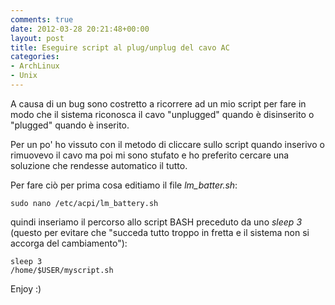 ```yaml
---
comments: true
date: 2012-03-28 20:21:48+00:00
layout: post
title: Eseguire script al plug/unplug del cavo AC
categories:
- ArchLinux
- Unix
---
```


A causa di un bug sono costretto a ricorrere ad un mio script per fare in modo che il sistema riconosca il cavo "unplugged" quando è disinserito o "plugged" quando è inserito.

Per un po' ho vissuto con il metodo di cliccare sullo script quando inserivo o rimuovevo il cavo ma poi mi sono stufato e ho preferito cercare una soluzione che rendesse automatico il tutto.

Per fare ciò per prima cosa editiamo il file _lm_batter.sh_:

    
    sudo nano /etc/acpi/lm_battery.sh


quindi inseriamo il percorso allo script BASH preceduto da uno _sleep 3_ (questo per evitare che "succeda tutto troppo in fretta e il sistema non si accorga del cambiamento"):

    
    sleep 3
    /home/$USER/myscript.sh


Enjoy :)


